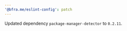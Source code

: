 ```yaml
---
'@bfra.me/eslint-config': patch
---
```


Updated dependency `package-manager-detector` to `0.2.11`.
